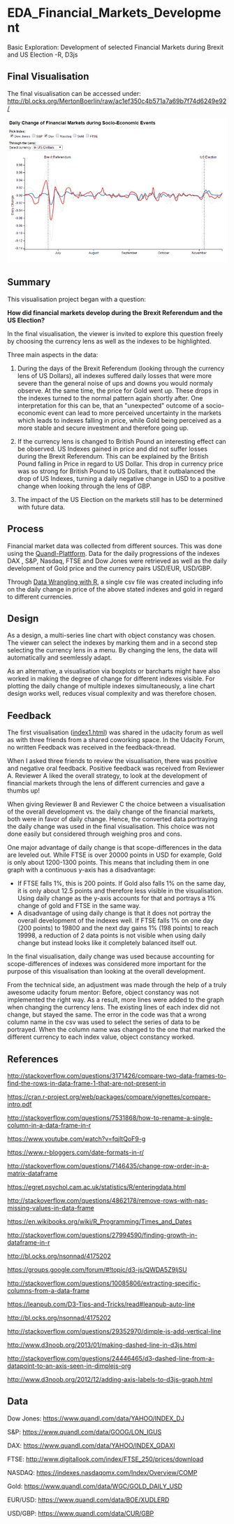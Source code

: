 # EDA_Financial_Markets_Development
Basic Exploration: Development of selected Financial Markets during Brexit and US Election -R, D3js



## Final Visualisation
The final visualisation can be accessed under: http://bl.ocks.org/MertonBoerlin/raw/ac1ef350c4b571a7a69b7f74d6249e92/


![Alt text](/Screenshot.PNG)

## Summary

This visualisation project began with a question: 

**How did financial markets develop during the Brexit Referendum and the US Election?**

In the final visualisation, the viewer is invited to explore this question freely by choosing the currency lens as well as the indexes to be highlighted. 

Three main aspects in the data:

1. During the days of the Brexit Referendum (looking through the currency lens of US Dollars), all indexes suffered daily losses that were more severe than the general noise of ups and downs you would normaly observe. At the same time, the price for Gold went up. These drops in the indexes turned to the normal pattern again shortly after. One interpretation for this can be, that an "unexpected" outcome of a socio-economic event can lead to more perceived uncertainty in the markets which leads to indexes falling in price, while Gold being perceived as a more stable and secure investment and therefore going up. 

2. If the currency lens is changed to British Pound an interesting effect can be observed. US Indexes gained in price and did not suffer losses during the Brexit Referendum. This can be explained by the British Pound falling in Price in regard to US Dollar. This drop in currency price was so strong for British Pound to US Dollars, that it outbalanced the drop of US Indexes, turning a daily negative change in USD to a positive change when looking through the lens of GBP.  

3. The impact of the US Election on the markets still has to be determined with future data. 

## Process

Financial market data was collected from different sources. This was done using the [Quandl-Plattform](https://www.quandl.com/). Data for the daily progressions of the indexes DAX , S&P, Nasdaq, FTSE and Dow Jones were retrieved as well as the daily development of Gold price and the currency pairs USD/EUR, USD/GBP. 

Through [Data Wrangling with R](https://github.com/MertonBoerlin/EDA_Financial_Markets_Development/blob/master/Data_Wrangling.R), a single csv file was created including info on the daily change in price of the above stated indexes and gold in regard to different currencies.

## Design

As a design, a multi-series line chart with object constancy was chosen. The viewer can select the indexes by marking them and in a second step selecting the currency lens in a menu. By changing the lens, the data will automatically and seemlessly adapt. 

As an alternative, a visualisation via boxplots or barcharts might have also worked in making the degree of change for different indexes visible. For plotting the daily change of multiple indexes simultaneously, a line chart design works well, reduces visual complexity and was therefore chosen.

## Feedback

The first visualisation ([index1.html](https://github.com/MertonBoerlin/EDA_Financial_Markets_Development/blob/master/index1.html)) was shared in the udacity forum as well as with three friends from a shared coworking space. In the Udacity Forum, no written Feedback was received in the feedback-thread.

When I asked three friends to review the visualisation, there was positive and negative oral feedback. Positive feedback was received from Reviewer A. Reviewer A liked the overall strategy, to look at the development of financial markets through the lens of different currencies and gave a thumbs up!

When giving Reviewer B and Reviewer C the choice between a visualisation of the overall development vs. the daily change of the financial markets, both were in favor of daily change. Hence, the converted data portraying the daily change was used in the final visualisation. This choice was not done easily but considered through weighing pros and cons. 

One major advantage of daily change is that scope-differences in the data are leveled out. While FTSE is over 20000 points in USD for example, Gold is only about 1200-1300 points. This means that including them in one graph with a continuous y-axis has a disadvantage:

- If FTSE falls 1%, this is 200 points. If Gold also falls 1% on the same day, it is only about 12.5 points and therefore less visible in the visualisation. Using daily change as the y-axis accounts for that and portrays a 1% change of gold and FTSE in the same way.
- A disadvantage of using daily change is that it does not portray the overall development of the indexes well. If FTSE falls 1% on one day (200 points) to 19800 and the next day gains 1% (198 points) to reach 19998, a reduction of 2 data points is not visible when using daily change but instead looks like it completely balanced itself out.

In the final visualisation, daily change was used because accounting for scope-differences of indexes was considered more important for the purpose of this visualisation than looking at the overall development.

From the technical side, an adjustment was made through the help of a truly awesome udacity forum mentor: Before, object constancy was not implemented the right way. As a result, more lines were added to the graph when changing the currency lens. The existing lines of each index did not change, but stayed the same. The error in the code was that a wrong column name in the csv was used to select the series of data to be portrayed. When the column name was changed to the one that marked the different currency to each index value, object constancy worked. 

## References

http://stackoverflow.com/questions/3171426/compare-two-data-frames-to-find-the-rows-in-data-frame-1-that-are-not-present-in

https://cran.r-project.org/web/packages/compare/vignettes/compare-intro.pdf

http://stackoverflow.com/questions/7531868/how-to-rename-a-single-column-in-a-data-frame-in-r

https://www.youtube.com/watch?v=fqjltQoF9-g

https://www.r-bloggers.com/date-formats-in-r/

http://stackoverflow.com/questions/7146435/change-row-order-in-a-matrix-dataframe

https://egret.psychol.cam.ac.uk/statistics/R/enteringdata.html

http://stackoverflow.com/questions/4862178/remove-rows-with-nas-missing-values-in-data-frame

https://en.wikibooks.org/wiki/R_Programming/Times_and_Dates

http://stackoverflow.com/questions/27994590/finding-growth-in-dataframe-in-r

http://bl.ocks.org/nsonnad/4175202

https://groups.google.com/forum/#!topic/d3-js/QWDA5Z9IjSU

http://stackoverflow.com/questions/10085806/extracting-specific-columns-from-a-data-frame

https://leanpub.com/D3-Tips-and-Tricks/read#leanpub-auto-line

http://bl.ocks.org/nsonnad/4175202

http://stackoverflow.com/questions/29352970/dimple-js-add-vertical-line

http://www.d3noob.org/2013/01/making-dashed-line-in-d3js.html

http://stackoverflow.com/questions/24446465/d3-dashed-line-from-a-datapoint-to-an-axis-seen-in-dimplejs-org

http://www.d3noob.org/2012/12/adding-axis-labels-to-d3js-graph.html

## Data

Dow Jones: https://www.quandl.com/data/YAHOO/INDEX_DJ

S&P: https://www.quandl.com/data/GOOG/LON_IGUS

DAX: https://www.quandl.com/data/YAHOO/INDEX_GDAXI

FTSE: http://www.digitallook.com/index/FTSE_250/prices/download

NASDAQ: https://indexes.nasdaqomx.com/Index/Overview/COMP

Gold: https://www.quandl.com/data/WGC/GOLD_DAILY_USD


EUR/USD: https://www.quandl.com/data/BOE/XUDLERD

USD/GBP: https://www.quandl.com/data/CUR/GBP
